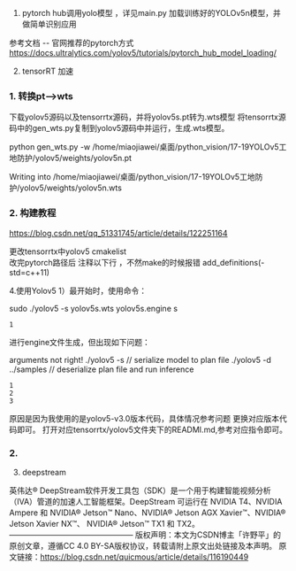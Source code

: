 1. pytorch hub调用yolo模型 ，详见main.py
加载训练好的YOLOv5n模型，并做简单识别应用

参考文档 -- 官网推荐的pytorch方式
https://docs.ultralytics.com/yolov5/tutorials/pytorch_hub_model_loading/


2. tensorRT 加速

### 1. 转换pt-->wts
下载yolov5源码以及tensorrtx源码，并将yolov5s.pt转为.wts模型
将tensorrtx源码中的gen_wts.py复制到yolov5源码中并运行，生成.wts模型。

python gen_wts.py -w /home/miaojiawei/桌面/python_vision/17-19YOLOv5工地防护/yolov5/weights/yolov5n.pt

Writing into /home/miaojiawei/桌面/python_vision/17-19YOLOv5工地防护/yolov5/weights/yolov5n.wts


### 2. 构建教程
https://blog.csdn.net/qq_51331745/article/details/122251164

更改tensorrtx中yolov5 cmakelist  
改完pytorch路径后
注释以下行 ，不然make的时候报错
add_definitions(-std=c++11)


4.使用Yolov5
1）最开始时，使用命令：

sudo ./yolov5 -s yolov5s.wts yolov5s.engine s

    1

进行engine文件生成，但出现如下问题：

arguments not right!
./yolov5 -s  // serialize model to plan file
./yolov5 -d ../samples  // deserialize plan file and run inference

    1
    2
    3

原因是因为我使用的是yolov5-v3.0版本代码，具体情况参考问题
更换对应版本代码即可。
打开对应tensorrtx/yolov5文件夹下的READMI.md,参考对应指令即可。


### 2. 
3. deepstream 

英伟达® DeepStream软件开发工具包（SDK）是一个用于构建智能视频分析（IVA）管道的加速人工智能框架。DeepStream 可运行在 NVIDIA T4、NVIDIA Ampere 和 NVIDIA® Jetson™ Nano、NVIDIA® Jetson AGX Xavier™、NVIDIA® Jetson Xavier NX™、 NVIDIA® Jetson™ TX1 和 TX2。
————————————————
版权声明：本文为CSDN博主「许野平」的原创文章，遵循CC 4.0 BY-SA版权协议，转载请附上原文出处链接及本声明。
原文链接：https://blog.csdn.net/quicmous/article/details/116190449